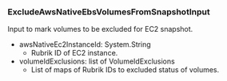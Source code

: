 ### ExcludeAwsNativeEbsVolumesFromSnapshotInput
Input to mark volumes to be excluded for EC2 snapshot.

- awsNativeEc2InstanceId: System.String
  - Rubrik ID of EC2 instance.
- volumeIdExclusions: list of VolumeIdExclusions
  - List of maps of Rubrik IDs to excluded status of volumes.
